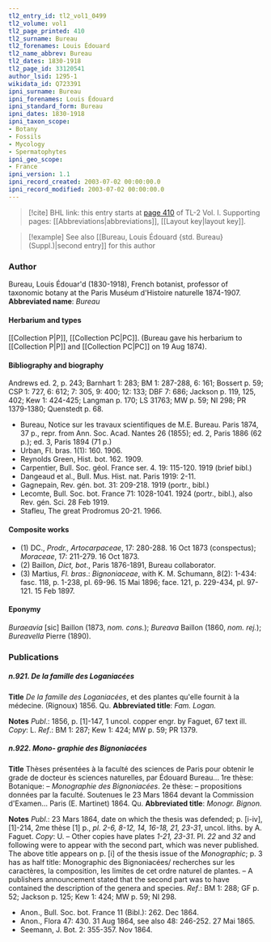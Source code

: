 ```yaml
---
tl2_entry_id: tl2_vol1_0499
tl2_volume: vol1
tl2_page_printed: 410
tl2_surname: Bureau
tl2_forenames: Louis Édouard
tl2_name_abbrev: Bureau
tl2_dates: 1830-1918
tl2_page_id: 33120541
author_lsid: 1295-1
wikidata_id: Q723391
ipni_surname: Bureau
ipni_forenames: Louis Édouard
ipni_standard_form: Bureau
ipni_dates: 1830-1918
ipni_taxon_scope: 
- Botany
- Fossils
- Mycology
- Spermatophytes
ipni_geo_scope: 
- France
ipni_version: 1.1
ipni_record_created: 2003-07-02 00:00:00.0
ipni_record_modified: 2003-07-02 00:00:00.0
---
```



> [!cite] BHL link: this entry starts at [page 410](https://www.biodiversitylibrary.org/page/33120541) of TL-2 Vol. I.
> Supporting pages: [[Abbreviations|abbreviations]], [[Layout key|layout key]].

> [!example] See also [[Bureau, Louis Édouard {std. Bureau} (Suppl.)|second entry]] for this author

### Author

Bureau, Louis Édouar'd (1830-1918), French botanist, professor of taxonomic botany at the Paris Muséum d'Histoire naturelle 1874-1907. 
**Abbreviated name**: *Bureau*

#### Herbarium and types

[[Collection P|P]], [[Collection PC|PC]]. (Bureau gave his herbarium to [[Collection P|P]] and [[Collection PC|PC]] on 19 Aug 1874).

#### Bibliography and biography

Andrews ed. 2, p. 243; Barnhart 1: 283; BM 1: 287-288, 6: 161; Bossert p. 59; CSP 1: 727, 6: 612; 7: 305, 9: 400; 12: 133; DBF 7: 686; Jackson p. 119, 125, 402; Kew 1: 424-425; Langman p. 170; LS 31763; MW p. 59; NI 298; PR 1379-1380; Quenstedt p. 68.
- Bureau, Notice sur les travaux scientifiques de M.E. Bureau. Paris 1874, 37 p., repr. from Ann. Soc. Acad. Nantes 26 (1855); ed. 2, Paris 1886 (62 p.); ed. 3, Paris 1894 (71 p.)
- Urban, Fl. bras. 1(1): 160. 1906.
- Reynolds Green, Hist. bot. 162. 1909.
- Carpentier, Bull. Soc. géol. France ser. 4. 19: 115-120. 1919 (brief bibl.)
- Dangeaud et al., Bull. Mus. Hist. nat. Paris 1919: 2-11.
- Gagnepain, Rev. gén. bot. 31: 209-218. 1919 (portr., bibl.)
- Lecomte, Bull. Soc. bot. France 71: 1028-1041. 1924 (portr., bibl.), also Rev. gén. Sci. 28 Feb 1919.
- Stafleu, The great Prodromus 20-21. 1966.

#### Composite works

- (1) DC., *Prodr., Artocarpaceae*, 17: 280-288. 16 Oct 1873 (conspectus); *Moraceae*, 17: 211-279. 16 Oct 1873.
- (2) Baillon, *Dict, bot*., Paris 1876-1891, Bureau collaborator.
- (3) Martius, *Fl. bras*.: *Bignoniaceae*, with K. M. Schumann, 8(2): 1-434: fasc. 118, p. 1-238, pl. 69-96. 15 Mai 1896; face. 121, p. 229-434, pl. 97-121. 15 Feb 1897.

#### Eponymy

*Buraeavia* \[sic\] Baillon (1873, *nom. cons.*); *Bureava* Baillon (1860, *nom. rej.*); *Bureavella* Pierre (1890).

### Publications

##### n.921. De la famille des Loganiacées

**Title**
*De la famille des Loganiacées*, et des plantes qu'elle fournit à la médecine. (Rignoux) 1856. Qu.
**Abbreviated title**: *Fam. Logan.*

**Notes**
*Publ*.: 1856, p. \[1\]-147, 1 uncol. copper engr. by Faguet, 67 text ill. *Copy*: L.
*Ref*.: BM 1: 287; Kew 1: 424; MW p. 59; PR 1379.

##### n.922. Mono- graphie des Bignoniacées

**Title**
Thèses présentées à la faculté des sciences de Paris pour obtenir le grade de docteur ès sciences naturelles, par Édouard Bureau... 1re thèse: Botanique: – *Monographie des Bignoniacées*. 2e thèse: – propositions données par la faculté. Soutenues le 23 Mars 1864 devant la Commission d'Examen... Paris (E. Martinet) 1864. Qu.
**Abbreviated title**: *Monogr. Bignon.*

**Notes**
*Publ*.: 23 Mars 1864, date on which the thesis was defended; p. \[i-iv\], \[1\]-214, 2me thèse \[1\] p., *pl. 2-6, 8-12, 14, 16-18, 21, 23-31*, uncol. liths. by A. Faguet. *Copy*: U. – Other copies have plates *1-21, 23-31*. Pl. *22* and *32* and following were to appear with the second part, which was never published. The above title appears on p. \[i\] of the thesis issue of the *Monographic*; p. 3 has as half title: Monographic des Bignoniacées/ recherches sur les caractères, la composition, les limites de cet ordre naturel de plantes. – A publishers announcement stated that the second part was to have contained the description of the genera and species.
*Ref*.: BM 1: 288; GF p. 52; Jackson p. 125; Kew 1: 424; MW p. 59; NI 298.
- Anon., Bull. Soc. bot. France 11 (Bibl.): 262. Dec 1864.
- Anon., Flora 47: 430. 31 Aug 1864, see also 48: 246-252. 27 Mai 1865.
- Seemann, J. Bot. 2: 355-357. Nov 1864.

